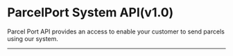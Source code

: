 # ParcelPort System API(v1.0)

Parcel Port API provides an access to enable your customer to send parcels using our system.
***

